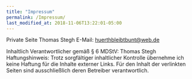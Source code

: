 ```yaml
---
title: "Impressum"
permalink: /Impressum/
last_modified_at: 2018-11-06T13:22:01-05:00
---
```

Private Seite
Thomas Stegh
E-Mail: huerthbleibtbunt@web.de

Inhaltlich Verantwortlicher gemäß § 6 MDStV: Thomas Stegh
Haftungshinweis: Trotz sorgfältiger inhaltlicher Kontrolle übernehme ich keine Haftung für die Inhalte externer Links.
Für den Inhalt der verlinkten Seiten sind ausschließlich deren Betreiber verantwortlich.
 